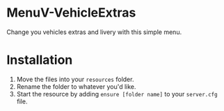 # MenuV-VehicleExtras
Change you vehicles extras and livery with this simple menu.

# Installation
1. Move the files into your `resources` folder.
2. Rename the folder to whatever you'd like.
3. Start the resource by adding `ensure [folder name]` to your `server.cfg` file.
